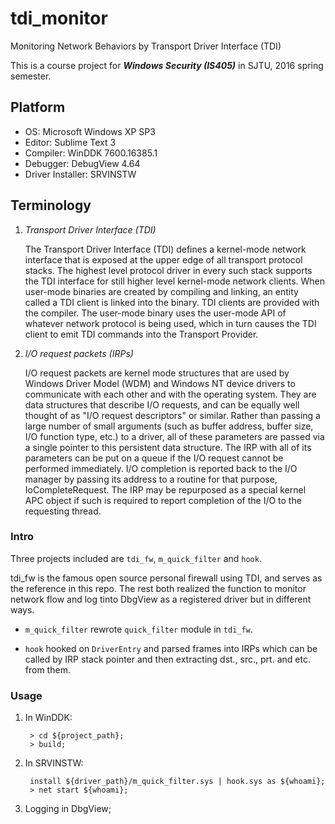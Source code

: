 # tdi_monitor
Monitoring Network Behaviors by Transport Driver Interface (TDI)

This is a course project for ***Windows Security (IS405)*** in SJTU, 2016 spring semester.

## Platform
+ OS:             Microsoft Windows XP SP3
+ Editor:         Sublime Text 3
+ Compiler:       WinDDK 7600.16385.1
+ Debugger:       DebugView 4.64
+ Driver Installer: SRVINSTW

## Terminology
1. *Transport Driver Interface (TDI)*
    
    The Transport Driver Interface (TDI) defines a kernel-mode network interface that is exposed at the upper edge of all transport protocol stacks. The highest level protocol driver in every such stack supports the TDI interface for still higher level kernel-mode network clients. When user-mode binaries are created by compiling and linking, an entity called a TDI client is linked into the binary. TDI clients are provided with the compiler. The user-mode binary uses the user-mode API of whatever network protocol is being used, which in turn causes the TDI client to emit TDI commands into the Transport Provider.

2. *I/O request packets (IRPs)*
    
    I/O request packets are kernel mode structures that are used by Windows Driver Model (WDM) and Windows NT device drivers to communicate with each other and with the operating system. They are data structures that describe I/O requests, and can be equally well thought of as "I/O request descriptors" or similar. Rather than passing a large number of small arguments (such as buffer address, buffer size, I/O function type, etc.) to a driver, all of these parameters are passed via a single pointer to this persistent data structure. The IRP with all of its parameters can be put on a queue if the I/O request cannot be performed immediately. I/O completion is reported back to the I/O manager by passing its address to a routine for that purpose, IoCompleteRequest. The IRP may be repurposed as a special kernel APC object if such is required to report completion of the I/O to the requesting thread.

### Intro
Three projects included are `tdi_fw`, `m_quick_filter` and `hook`. 

tdi_fw is the famous open source personal firewall using TDI, and serves as the reference in this repo. The rest both realized the function to monitor network flow and log tinto DbgView as a registered driver but in different ways.

+ `m_quick_filter` rewrote `quick_filter` module in `tdi_fw`.

+ `hook` hooked on `DriverEntry` and parsed frames into IRPs which can be called by IRP stack pointer and then extracting dst., src., prt. and etc. from them.

### Usage
1. In WinDDK:
 
        > cd ${project_path};
        > build;

2. In SRVINSTW:  

        install ${driver_path}/m_quick_filter.sys | hook.sys as ${whoami};
        > net start ${whoami};

3. Logging in DbgView;


